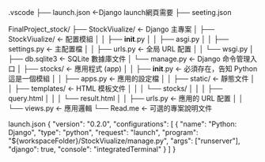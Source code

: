 .vscode
├── launch.json                  <-Django launch網頁需要
├── seeting.json

FinalProject_stock/
├── StockViualize/                <- Django 主專案
│   ├── StockViualize/            <- 配置模組
│   │   ├── __init__.py
│   │   ├── asgi.py
│   │   ├── settings.py           <- 主配置檔
│   │   ├── urls.py               <- 全局 URL 配置
│   │   └── wsgi.py
│   ├── db.sqlite3                <- SQLite 數據庫文件
│   └── manage.py                 <- Django 命令管理入口
│   ├── stocks/                       <- 應用程式 (app)
│   │   ├── __init__.py               <- 必須存在，告知 Python 這是一個模組
│   │   ├── apps.py                   <- 應用的設定檔
│   │   ├── static/                   <- 靜態文件
│   │   ├── templates/                <- HTML 模板文件
│   │   │   └── stocks/
│   │   │       ├── query.html
│   │   │       └── result.html
│   │   ├── urls.py                   <- 應用的 URL 配置
│   │   └── views.py                  <- 應用邏輯
└── Read.me                       <- 可選的專案說明文件

launch.json
{
    "version": "0.2.0",
    "configurations": [
        {
            "name": "Python: Django",
            "type": "python",
            "request": "launch",
            "program": "${workspaceFolder}/StockViualize/manage.py",
            "args": ["runserver"],
            "django": true,
            "console": "integratedTerminal"
        }
    ]
}
